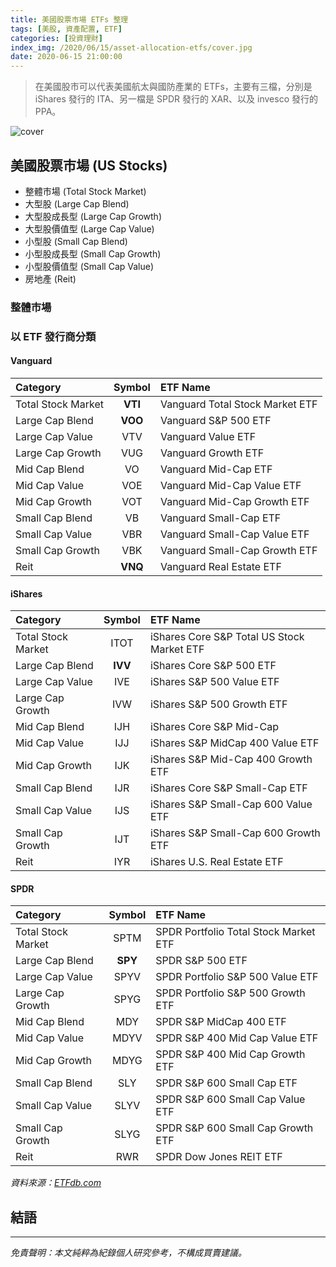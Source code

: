 ```yaml
---
title: 美國股票市場 ETFs 整理
tags: [美股, 資產配置, ETF]
categories: [投資理財]
index_img: /2020/06/15/asset-allocation-etfs/cover.jpg
date: 2020-06-15 21:00:00
---
```


> 在美國股市可以代表美國航太與國防產業的 ETFs，主要有三檔，分別是 iShares 發行的 ITA、另一檔是 SPDR 發行的 XAR、以及 invesco 發行的 PPA。

![cover](/2020/06/15/asset-allocation-etfs/cover.jpg)

<!-- more -->

## 美國股票市場 (US Stocks)

- 整體市場 (Total Stock Market)
- 大型股 (Large Cap Blend)
- 大型股成長型 (Large Cap Growth)
- 大型股價值型 (Large Cap Value)
- 小型股 (Small Cap Blend)
- 小型股成長型 (Small Cap Growth)
- 小型股價值型 (Small Cap Value)
- 房地產 (Reit)

### 整體市場


### 以 ETF 發行商分類

#### Vanguard

| Category           | Symbol  | ETF Name                                   |
|:-------------------|:-------:|:-------------------------------------------|
| Total Stock Market | **VTI** | Vanguard Total Stock Market ETF            |
| Large Cap Blend	   | **VOO** | Vanguard S&P 500 ETF                       |
| Large Cap Value	   | VTV     | Vanguard Value ETF                         |
| Large Cap Growth   | VUG     | Vanguard Growth ETF                        |
| Mid Cap Blend	     | VO      | Vanguard Mid-Cap ETF                       |
| Mid Cap Value      | VOE     | Vanguard Mid-Cap Value ETF                 |
| Mid Cap Growth     | VOT     | Vanguard Mid-Cap Growth ETF                |
| Small Cap Blend    | VB      | Vanguard Small-Cap ETF                     |
| Small Cap Value    | VBR     | Vanguard Small-Cap Value ETF               |
| Small Cap Growth   | VBK     | Vanguard Small-Cap Growth ETF              |
| Reit               | **VNQ** | Vanguard Real Estate ETF                   |

#### iShares

| Category           | Symbol  | ETF Name                                   |
|:-------------------|:-------:|:-------------------------------------------|
| Total Stock Market | ITOT    | iShares Core S&P Total US Stock Market ETF |
| Large Cap Blend    | **IVV** | iShares Core S&P 500 ETF                   |
| Large Cap Value    | IVE     | iShares S&P 500 Value ETF                  |
| Large Cap Growth   | IVW     | iShares S&P 500 Growth ETF                 |
| Mid Cap Blend      | IJH     | iShares Core S&P Mid-Cap                   |
| Mid Cap Value      | IJJ     | iShares S&P MidCap 400 Value ETF           |
| Mid Cap Growth     | IJK     | iShares S&P Mid-Cap 400 Growth ETF         |
| Small Cap Blend    | IJR     | iShares Core S&P Small-Cap ETF             |
| Small Cap Value    | IJS     | iShares S&P Small-Cap 600 Value ETF        |
| Small Cap Growth   | IJT     | iShares S&P Small-Cap 600 Growth ETF       |
| Reit               | IYR     | iShares U.S. Real Estate ETF               |

#### SPDR

| Category           | Symbol  | ETF Name                                   |
|:-------------------|:-------:|:-------------------------------------------|
| Total Stock Market | SPTM    | SPDR Portfolio Total Stock Market ETF      |
| Large Cap Blend    | **SPY** | SPDR S&P 500 ETF                           |
| Large Cap Value    | SPYV    | SPDR Portfolio S&P 500 Value ETF           |
| Large Cap Growth   | SPYG    | SPDR Portfolio S&P 500 Growth ETF          |
| Mid Cap Blend      | MDY     | SPDR S&P MidCap 400 ETF                    |
| Mid Cap Value      | MDYV    | SPDR S&P 400 Mid Cap Value ETF             |
| Mid Cap Growth     | MDYG    | SPDR S&P 400 Mid Cap Growth ETF            |
| Small Cap Blend    | SLY     | SPDR S&P 600 Small Cap ETF                 |
| Small Cap Value    | SLYV    | SPDR S&P 600 Small Cap Value ETF           |
| Small Cap Growth   | SLYG    | SPDR S&P 600 Small Cap Growth ETF          |
| Reit               | RWR     | SPDR Dow Jones REIT ETF                    |


*資料來源：[ETFdb.com](https://etfdb.com)*

## 結語


---

*免責聲明：本文純粹為紀錄個人研究參考，不構成買賣建議。*